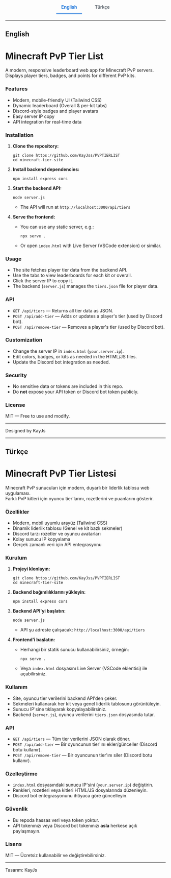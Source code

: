 <!-- Tabs: English | Türkçe -->

<div style="text-align:center; font-family: -apple-system, BlinkMacSystemFont, 'Segoe UI', Helvetica, Arial, sans-serif, sans-serif; margin: 20px 0;">
  <a href="#english"
     aria-current="page"
     style="
       display: inline-block;
       padding: 12px 16px;
       margin: 0 10px;
       color: #0366d6;
       font-weight: 600;
       text-decoration: none;
       border-bottom: 2px solid #0366d6;
       cursor: pointer;
       transition: color 0.2s ease, border-color 0.2s ease;
     "
     onmouseover="this.style.color='#0056b3'; this.style.borderColor='#0056b3';"
     onmouseout="this.style.color='#0366d6'; this.style.borderColor='#0366d6';"
  >
    English
  </a>
  <a href="#türkçe"
     style="
       display: inline-block;
       padding: 12px 16px;
       margin: 0 10px;
       color: #586069;
       font-weight: 600;
       text-decoration: none;
       border-bottom: 2px solid transparent;
       cursor: pointer;
       transition: color 0.2s ease, border-color 0.2s ease;
     "
     onmouseover="this.style.color='#0366d6'; this.style.borderColor='#0366d6';"
     onmouseout="this.style.color='#586069'; this.style.borderColor='transparent';"
  >
    Türkçe
  </a>
</div>



---

## <a id="english"></a>English

# Minecraft PvP Tier List

A modern, responsive leaderboard web app for Minecraft PvP servers.  
Displays player tiers, badges, and points for different PvP kits.

### Features

- Modern, mobile-friendly UI (Tailwind CSS)
- Dynamic leaderboard (Overall & per-kit tabs)
- Discord-style badges and player avatars
- Easy server IP copy
- API integration for real-time data


### Installation

1. **Clone the repository:**
   ```
   git clone https://github.com/KayJss/PVPTIERLIST
   cd minecraft-tier-site
   ```

2. **Install backend dependencies:**
   ```
   npm install express cors
   ```

3. **Start the backend API:**
   ```
   node server.js
   ```
   - The API will run at `http://localhost:3000/api/tiers`

4. **Serve the frontend:**
   - You can use any static server, e.g.:
     ```
     npx serve .
     ```
   - Or open `index.html` with Live Server (VSCode extension) or similar.

### Usage

- The site fetches player tier data from the backend API.
- Use the tabs to view leaderboards for each kit or overall.
- Click the server IP to copy it.
- The backend (`server.js`) manages the `tiers.json` file for player data.

### API

- `GET /api/tiers` — Returns all tier data as JSON.
- `POST /api/add-tier` — Adds or updates a player's tier (used by Discord bot).
- `POST /api/remove-tier` — Removes a player's tier (used by Discord bot).

### Customization

- Change the server IP in `index.html` (`your.server.ip`).
- Edit colors, badges, or kits as needed in the HTML/JS files.
- Update the Discord bot integration as needed.

### Security

- No sensitive data or tokens are included in this repo.
- Do **not** expose your API token or Discord bot token publicly.

### License

MIT — Free to use and modify.

---
Designed by KayJs

---

## <a id="türkçe"></a>Türkçe

# Minecraft PvP Tier Listesi

Minecraft PvP sunucuları için modern, duyarlı bir liderlik tablosu web uygulaması.  
Farklı PvP kitleri için oyuncu tier'larını, rozetlerini ve puanlarını gösterir.

### Özellikler

- Modern, mobil uyumlu arayüz (Tailwind CSS)
- Dinamik liderlik tablosu (Genel ve kit bazlı sekmeler)
- Discord tarzı rozetler ve oyuncu avatarları
- Kolay sunucu IP kopyalama
- Gerçek zamanlı veri için API entegrasyonu

### Kurulum

1. **Projeyi klonlayın:**
   ```
   git clone https://github.com/KayJss/PVPTIERLIST
   cd minecraft-tier-site
   ```

2. **Backend bağımlılıklarını yükleyin:**
   ```
   npm install express cors
   ```

3. **Backend API'yi başlatın:**
   ```
   node server.js
   ```
   - API şu adreste çalışacak: `http://localhost:3000/api/tiers`

4. **Frontend'i başlatın:**
   - Herhangi bir statik sunucu kullanabilirsiniz, örneğin:
     ```
     npx serve .
     ```
   - Veya `index.html` dosyasını Live Server (VSCode eklentisi) ile açabilirsiniz.

### Kullanım

- Site, oyuncu tier verilerini backend API'den çeker.
- Sekmeleri kullanarak her kit veya genel liderlik tablosunu görüntüleyin.
- Sunucu IP'sine tıklayarak kopyalayabilirsiniz.
- Backend (`server.js`), oyuncu verilerini `tiers.json` dosyasında tutar.

### API

- `GET /api/tiers` — Tüm tier verilerini JSON olarak döner.
- `POST /api/add-tier` — Bir oyuncunun tier'ını ekler/günceller (Discord botu kullanır).
- `POST /api/remove-tier` — Bir oyuncunun tier'ını siler (Discord botu kullanır).

### Özelleştirme

- `index.html` dosyasındaki sunucu IP'sini (`your.server.ip`) değiştirin.
- Renkleri, rozetleri veya kitleri HTML/JS dosyalarında düzenleyin.
- Discord bot entegrasyonunu ihtiyaca göre güncelleyin.

### Güvenlik

- Bu repoda hassas veri veya token yoktur.
- API tokenınızı veya Discord bot tokenınızı **asla** herkese açık paylaşmayın.

### Lisans

MIT — Ücretsiz kullanabilir ve değiştirebilirsiniz.

---
Tasarım: KayJs
